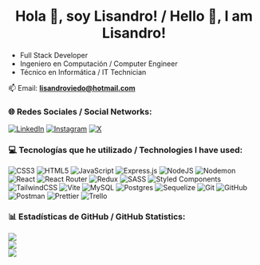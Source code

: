 <h1 align="center">Hola 👋, soy Lisandro! / Hello 👋, I am Lisandro!</h1>
<ul>
  <li>Full Stack Developer</li>
  <li>Ingeniero en Computación / Computer Engineer</li>
  <li>Técnico en Informática / IT Technician</li>
</ul>

📫 Email: **lisandroviedo@hotmail.com**

<h3 align="left">🌐 Redes Sociales / Social Networks:</h3>

[![LinkedIn](https://img.shields.io/badge/LinkedIn-%230077B5.svg?logo=linkedin&logoColor=white)](https://linkedin.com/in/lisandroviedo) [![Instagram](https://img.shields.io/badge/Instagram-%23E4405F.svg?logo=Instagram&logoColor=white)](https://instagram.com/lisandroviedo) [![X](https://img.shields.io/badge/X-black.svg?logo=X&logoColor=white)](https://x.com/lisandroviedo) 

<h3 align="left">💻 Tecnologías que he utilizado / Technologies I have used:</h3>

![CSS3](https://img.shields.io/badge/css3-%231572B6.svg?style=for-the-badge&logo=css3&logoColor=white) ![HTML5](https://img.shields.io/badge/html5-%23E34F26.svg?style=for-the-badge&logo=html5&logoColor=white) ![JavaScript](https://img.shields.io/badge/javascript-%23323330.svg?style=for-the-badge&logo=javascript&logoColor=%23F7DF1E) ![Express.js](https://img.shields.io/badge/express.js-%23404d59.svg?style=for-the-badge&logo=express&logoColor=%2361DAFB) ![NodeJS](https://img.shields.io/badge/node.js-6DA55F?style=for-the-badge&logo=node.js&logoColor=white) ![Nodemon](https://img.shields.io/badge/NODEMON-%23323330.svg?style=for-the-badge&logo=nodemon&logoColor=%BBDEAD) ![React](https://img.shields.io/badge/react-%2320232a.svg?style=for-the-badge&logo=react&logoColor=%2361DAFB) ![React Router](https://img.shields.io/badge/React_Router-CA4245?style=for-the-badge&logo=react-router&logoColor=white) ![Redux](https://img.shields.io/badge/redux-%23593d88.svg?style=for-the-badge&logo=redux&logoColor=white) ![SASS](https://img.shields.io/badge/SASS-hotpink.svg?style=for-the-badge&logo=SASS&logoColor=white) ![Styled Components](https://img.shields.io/badge/styled--components-DB7093?style=for-the-badge&logo=styled-components&logoColor=white) ![TailwindCSS](https://img.shields.io/badge/tailwindcss-%2338B2AC.svg?style=for-the-badge&logo=tailwind-css&logoColor=white) ![Vite](https://img.shields.io/badge/vite-%23646CFF.svg?style=for-the-badge&logo=vite&logoColor=white) ![MySQL](https://img.shields.io/badge/mysql-4479A1.svg?style=for-the-badge&logo=mysql&logoColor=white) ![Postgres](https://img.shields.io/badge/postgres-%23316192.svg?style=for-the-badge&logo=postgresql&logoColor=white) ![Sequelize](https://img.shields.io/badge/Sequelize-52B0E7?style=for-the-badge&logo=Sequelize&logoColor=white) ![Git](https://img.shields.io/badge/git-%23F05033.svg?style=for-the-badge&logo=git&logoColor=white) ![GitHub](https://img.shields.io/badge/github-%23121011.svg?style=for-the-badge&logo=github&logoColor=white) ![Postman](https://img.shields.io/badge/Postman-FF6C37?style=for-the-badge&logo=postman&logoColor=white) ![Prettier](https://img.shields.io/badge/prettier-%23F7B93E.svg?style=for-the-badge&logo=prettier&logoColor=black) ![Trello](https://img.shields.io/badge/Trello-%23026AA7.svg?style=for-the-badge&logo=Trello&logoColor=white)

<h3 align="left">📊 Estadísticas de GitHub / GitHub Statistics:</h3>

![](https://github-readme-stats.vercel.app/api?username=lisandroviedo&theme=dark&hide_border=false&include_all_commits=true&count_private=true)<br/>
![](https://github-readme-streak-stats.herokuapp.com/?user=lisandroviedo&theme=dark&hide_border=false)<br/>
![](https://github-readme-stats.vercel.app/api/top-langs/?username=lisandroviedo&theme=dark&hide_border=false&include_all_commits=true&count_private=true&layout=compact)
